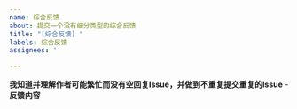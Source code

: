```yaml
---
name: 综合反馈
about: 提交一个没有细分类型的综合反馈
title: "[综合反馈] "
labels: 综合反馈
assignees: ''

---
```


**我知道并理解作者可能繁忙而没有空回复Issue，并做到不重复提交重复的Issue**
-**反馈内容**
